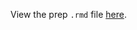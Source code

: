 View the prep `.rmd` file [here](https://github.com/OHI-Science/bhi-prep/blob/draft/prep/FP/v2019/fp_prep.rmd).
